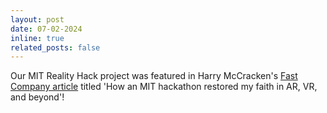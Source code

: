 ```yaml
---
layout: post
date: 07-02-2024
inline: true
related_posts: false
---
```


Our MIT Reality Hack project was featured in Harry McCracken's <a href="https://register.inc.com/index.php/email/emailWebview?email=NjEwLUxFRS04NzIAAAGRI8M8h33Q02EbK38ba5DjIzVftQ9yGz98RiTo4_H4vwv7IQM6a87XW6LQe30gyv4POFhHFbERDyrmcQkZ0a9c9k-YvHWq-RHXfw">Fast Company article</a> titled 'How an MIT hackathon restored my faith in AR, VR, and beyond'!
